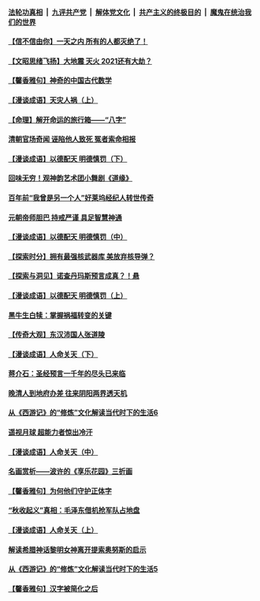 

####  [法轮功真相](../../../../basic/blob/master/README.md?t=03141501) &nbsp;|&nbsp; [九评共产党](../../../../9ping.md/blob/master/README.md?t=03141501) &nbsp;|&nbsp; [解体党文化](../../../../jtdwh.md/blob/master/README.md?t=03141501)  &nbsp;|&nbsp; [共产主义的终极目的](../../../../gczydzjmd.md/blob/master/README.md?t=03141501) &nbsp;|&nbsp; [魔鬼在统治我们的世界](../../../../mgztzwmdsj.md/blob/master/README.md?t=03141501) 

#### [【信不信由你】一天之内 所有的人都灭绝了！](../pages/prog647/a103073394.md?t=03141501) 

#### [【文昭思绪飞扬】大地震 天火 2021还有大劫？](../pages/prog647/a103073347.md?t=03141501) 

#### [【馨香雅句】神奇的中国古代数学](../pages/prog647/a103073366.md?t=03141501) 

#### [【漫谈成语】天灾人祸（上）](../pages/prog647/a103070656.md?t=03141501) 

#### [【命理】解开命运的旅行箱——“八字”](../pages/prog647/a103072817.md?t=03141501) 

#### [清朝官场奇闻 诬陷他人致死 冤者索命相报](../pages/prog647/a103072814.md?t=03141501) 

#### [【漫谈成语】以德配天 明德慎罚（下）](../pages/prog647/a103070615.md?t=03141501) 

#### [回味无穷！观神韵艺术团小舞剧《道缘》](../pages/prog647/a103072686.md?t=03141501) 

#### [百年前“我曾是另一个人”好莱坞经纪人转世传奇](../pages/prog647/a103072115.md?t=03141501) 

#### [元朝帝师胆巴 持戒严谨 具足智慧神通](../pages/prog647/a103072111.md?t=03141501) 

#### [【漫谈成语】以德配天 明德慎罚（中）](../pages/prog647/a103070624.md?t=03141501) 

#### [【探索时分】拥有最强核武器库 美放弃核导弹？](../pages/prog647/a103071590.md?t=03141501) 

#### [【探索与洞见】诺查丹玛斯预言成真？！悬](../pages/prog647/a103071351.md?t=03141501) 

#### [【漫谈成语】以德配天 明德慎罚（上）](../pages/prog647/a103070619.md?t=03141501) 

#### [黑牛生白犊：掌握祸福转变的关键](../pages/prog647/a103071317.md?t=03141501) 

#### [【传奇大观】东汉沛国人张道陵](../pages/prog647/a103071305.md?t=03141501) 


#### [【漫谈成语】人命关天（下）](../pages/prog647/a103068134.md?t=03141501) 

#### [蒋介石：圣经预言一千年的尽头已来临](../pages/prog647/a103070595.md?t=03141501) 

#### [晚清人到地府办差 往来阴阳两界透天机](../pages/prog647/a103070569.md?t=03141501) 

#### [从《西游记》的“修炼”文化解读当代时下的生活6](../pages/prog647/a103070564.md?t=03141501) 

#### [遥视月球 超能力者惊出冷汗](../pages/prog647/a103069878.md?t=03141501) 

#### [【漫谈成语】人命关天（中）](../pages/prog647/a103068142.md?t=03141501) 

#### [名画赏析——波许的《享乐花园》三折画](../pages/prog647/a103069871.md?t=03141501) 

#### [【馨香雅句】为何他们守护正体字](../pages/prog647/a103069027.md?t=03141501) 

#### [“秋收起义”真相：毛泽东借机抢军队占地盘](../pages/prog647/a103069491.md?t=03141501) 

#### [【漫谈成语】人命关天（上）](../pages/prog647/a103068122.md?t=03141501) 

#### [解读希腊神话黎明女神离开提索奥努斯的启示](../pages/prog647/a103069146.md?t=03141501) 

#### [从《西游记》的“修炼”文化解读当代时下的生活5](../pages/prog647/a103069140.md?t=03141501) 

#### [【馨香雅句】汉字被简化之后](../pages/prog647/a103069020.md?t=03141501) 

